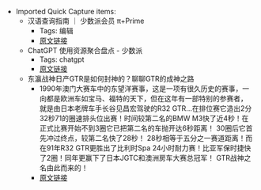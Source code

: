 - Imported Quick Capture items:
    - 汉语查询指南 ｜ 少数派会员 π+Prime
        - Tags: 编辑
        - [原文链接](https://sspai.com/prime/story/vol020-im-chinese)
    - ChatGPT 使用资源聚合盘点 - 少数派
        - Tags: chatgpt
        - [原文链接](https://sspai.com/post/78399)
    - 东瀛战神日产GTR是如何封神的？聊聊GTR的成神之路
        - 1990年澳门大赛车中的东望洋赛事，这是一项有很久历史的赛事，一向都是欧洲车如宝马、福特的天下，但在这年有一部特别的参赛者，就是由日本老牌车手长谷见昌宏驾驶的R32 GTR...在排位赛它造出2分32秒71的圈速排头位出赛！时间较第二名的BMW M3快了近4秒！在正式比赛开始不到3圈它已把第二名的车抛开达6秒距离！ 30圈后它首先冲过终点，较第二名快了28秒！ 28秒相等于五分之一赛道距离！而在91年R32 GTR更胜出了比利时Spa 24小时耐力赛！比亚军保时捷快了2圈！同年更赢下了日本JGTC和澳洲房车大赛总冠军！ GTR战神之名由此而来的！
        - [原文链接](https://zhuanlan.zhihu.com/p/441483033)
